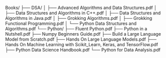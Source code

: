 Books/
    ├── DSA/
    │   ├── Advanced Algorithms and Data Structures.pdf
    │   ├── Data Structures and Algorithms in C++.pdf
    │   ├── Data Structures and Algorithms in Java.pdf
    │   ├── Grokking Algorithms.pdf
    │   ├── Grokking Functional Programming.pdf
    │   └── Python Data Structures and Algorithms.pdf
    └── Python/
        ├── Fluent Python.pdf
        ├── Python in a Nutshell.pdf
        ├── Numpy Beginners Guide.pdf
        ├── Build a Large Language Model from Scratch.pdf
        ├── Hands On Large Language Models.pdf
        ├── Hands On Machine Learning with Scikit_Learn, Keras, and TensorFlow.pdf
        ├── Python Data Science Handbook.pdf
        └── Python for Data Analysis.pdf
